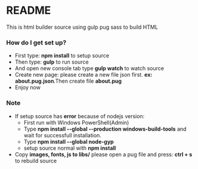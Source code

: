 # README #

This is html builder source using gulp pug sass to build HTML

### How do I get set up? ###

* First type: **npm install** to setup source
* Then type: **gulp** to run source
* And open new console tab type **gulp watch** to watch source
* Create new page:  please create a new file json first. **ex: about.pug.json**.Then create file **about.pug**  
* Enjoy now

### Note ###
* If setup source has **error** because of nodejs version:
	- First run with Windows PowerShell(Admin)
	- Type **npm install --global --production windows-build-tools** and wait for successfull installation.
	- Type **npm install --global node-gyp**
	- setup source normal with **npm install**
* Copy **images, fonts, js to libs/** please open a pug file and press: **ctrl + s** to rebuild source

